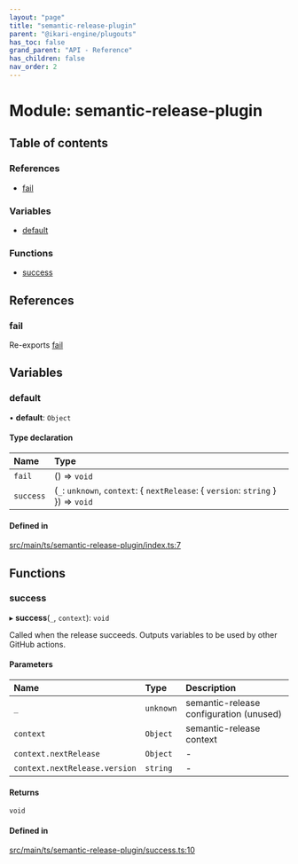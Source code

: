 ```yaml
---
layout: "page"
title: "semantic-release-plugin"
parent: "@ikari-engine/plugouts"
has_toc: false
grand_parent: "API - Reference"
has_children: false
nav_order: 2
---
```


# Module: semantic-release-plugin

## Table of contents

### References

- [fail](../wiki/semantic-release-plugin#fail)

### Variables

- [default](../wiki/semantic-release-plugin#default)

### Functions

- [success](../wiki/semantic-release-plugin#success)

## References

### fail

Re-exports [fail](../wiki/semantic-release-plugin.fail#fail)

## Variables

### default

• **default**: `Object`

#### Type declaration

| Name | Type |
| :------ | :------ |
| `fail` | () => `void` |
| `success` | (`_`: `unknown`, `context`: { `nextRelease`: { `version`: `string`  }  }) => `void` |

#### Defined in

[src/main/ts/semantic-release-plugin/index.ts:7](https://github.com/ikari-engine/plugouts/blob/b1e8c84/src/main/ts/semantic-release-plugin/index.ts#L7)

## Functions

### success

▸ **success**(`_`, `context`): `void`

Called when the release succeeds.
Outputs variables to be used by other GitHub actions.

#### Parameters

| Name | Type | Description |
| :------ | :------ | :------ |
| `_` | `unknown` | semantic-release configuration (unused) |
| `context` | `Object` | semantic-release context |
| `context.nextRelease` | `Object` | - |
| `context.nextRelease.version` | `string` | - |

#### Returns

`void`

#### Defined in

[src/main/ts/semantic-release-plugin/success.ts:10](https://github.com/ikari-engine/plugouts/blob/b1e8c84/src/main/ts/semantic-release-plugin/success.ts#L10)
